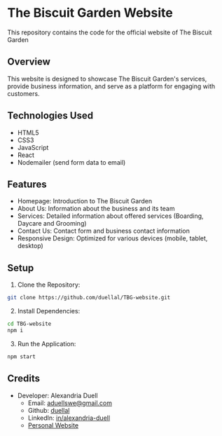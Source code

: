 # The Biscuit Garden Website

This repository contains the code for the official website of The Biscuit Garden

## Overview

This website is designed to showcase The Biscuit Garden's services, provide business information, and serve as a platform for engaging with customers.

## Technologies Used

- HTML5
- CSS3
- JavaScript
- React
- Nodemailer (send form data to email)

## Features

- Homepage: Introduction to The Biscuit Garden
- About Us: Information about the business and its team
- Services: Detailed information about offered services (Boarding, Daycare and Grooming)
- Contact Us: Contact form and business contact information
- Responsive Design: Optimized for various devices (mobile, tablet, desktop)

## Setup

1. Clone the Repository:

```bash
git clone https://github.com/duellal/TBG-website.git
```

2. Install Dependencies:

```bash
cd TBG-website
npm i
```

3. Run the Application:

```bash
npm start
```

## Credits

- Developer: Alexandria Duell
  - Email: aduellswe@gmail.com
  - Github: [duellal](https://github.com/duellal)
  - LinkedIn: [in/alexandria-duell](https://www.linkedin.com/in/alexandria-duell/)
  - [Personal Website](https://alexandriaduellswe.netlify.app/)
